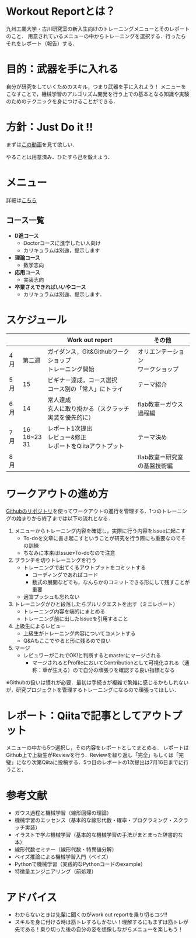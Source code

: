 # Workout Reportとは？

九州工業大学・古川研究室の新入生向けのトレーニングメニューとそのレポートのこと．
用意されているメニューの中からトレーニングを選択する．行ったらそれをレポート（報告）する．

# 目的：武器を手に入れる
自分が研究をしていくためのスキル，つまり武器を手に入れよう！
メニューをこなすことで，機械学習のアルゴリズム開発を行う上での基本となる知識や実験のためのテクニックを身につけることができる．

# 方針：Just Do it !!
まずは[この動画](https://www.youtube.com/watch?v=ZXsQAXx_ao0&
)を見て欲しい．

やることは用意済み．ひたすら己を鍛えよう．

# メニュー
詳細は[こちら]()

## コース一覧
- **D進コース**
  - Doctorコースに進学したい人向け
  - カリキュラムは別途，提示します
- **理論コース**
  - 数学志向
- **応用コース**
  - 実装志向
- **卒業さえできればいいやコース**
  - カリキュラムは別途、提示します．
# スケジュール
|    |                   | Work out report                         | その他                                       |
| -- | ----------------- | --------------------------------------- | ----------------------------------------- |
| 4月 | 第二週               | ガイダンス，Git&Githubワークショップ<br>トレーニング開始     | オリエンテーション<br>ワークショップ<br> |
| 5月 | 15                | ビギナー達成，コース選択<br>コース別の「常人」にトライ           | テーマ紹介                                   |
| 6月 | 14                | 常人達成<br>玄人に取り掛かる（スクラッチ実装を優先的に）          | flab教室ーガウス過程編                           |
| 7月 | 16<br>16~23<br>31 | レポート1次提出<br>レビュー&修正<br>レポートをQiitaアウトプット | テーマ決め                                   |
| 8月 |                   |                                         | flab教室ー研究室の基盤技術編                        |



# ワークアウトの進め方

[Githubのリポジトリ](https://github.com/furukawa-laboratory/workout_report_2019)を使ってワークアウトの進行を管理する．1つのトレーニングの始まりから終了までは以下の流れとなる．

1. メニューからトレーニング内容を確認し，実際に行う内容をIssueに起こす
   -  To-doを文章に書き起こすということが研究を行う際にも重要なのでその訓練
   -  ちなみに本来はIssue≠To-doなので注意
2. ブランチを切りトレーニングを行う
    - トレーニングで出てくるアウトプットをコミットする
       - コーディングであればコード
       - 数式の展開などでも，なんらかのコミットできる形にして残すことが重要
    - 適宜プッシュも忘れない
3. トレーニングがひと段落したらプルリクエストを出す（ミニレポート）
   - トレーニング内容を端的にまとめる
   - トレーニング前に出したIssueを引用すること
4. 上級生によるレビュー
   - 上級生がトレーニング内容についてコメントする
   - Q&Aもここでやると形に残るので良い
5. マージ
   - レビュワーがこれでOK!と判断するとmasterにマージされる
     - マージされるとProfileにおいてContributionとして可視化される（通称：草が生える）ので自分の頑張りを確認する良い指標となる

※Githubの扱いは慣れが必要．最初は手続きが複雑で繁雑に感じるかもしれないが，研究プロジェクトを管理するトレーニングになるので頑張ってほしい．


# レポート：Qiitaで記事としてアウトプット

メニューの中から5つ選択し，その内容をレポートとしてまとめる．
レポートはGithub上で上級生がReviewを行う．Reviewを繰り返し「完全」もしくは「完璧」になり次第Qiitaに投稿する．5つ目のレポートの1次提出は7月16日までに行うこと．




# 参考文献
- ガウス過程と機械学習（線形回帰の理論）
- 機械学習のエッセンス（基本的な線形代数・確率・プログラミング・スクラッチ実装）
- イラストで学ぶ機械学習（基本的な機械学習の手法がまとまった辞書的な本）
- 線形代数セミナー（線形代数・特異値分解）
- ベイズ推論による機械学習入門（ベイズ）
- Pythonで機械学習（実践的なPythonコードのexample）
- 特徴量エンジニアリング（前処理）
# アドバイス
- わからないときは先輩に聞くのがwork out reportを乗り切るコツ!!
- スキルを身に付ける時は筋トレするしかない！理解するにもまずは筋トレが先である！乗り切った後の自分の姿を想像しながらメニューを楽しもう！
